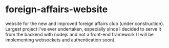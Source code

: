 # foreign-affairs-website
website for the new and improved foreign affairs club (under construction). Largest project i've ever undertaken, especially since I decided to serve it from the backend with nodejs and not a front-end framework (I will be implementing websockets and authentication soon).

